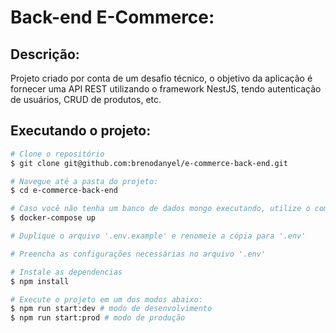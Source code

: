 # Back-end E-Commerce:

## Descrição:
Projeto criado por conta de um desafio técnico, o objetivo da aplicação é fornecer uma API REST utilizando o framework NestJS, tendo autenticação de usuários, CRUD de produtos, etc.

## Executando o projeto:
```bash
# Clone o repositório
$ git clone git@github.com:brenodanyel/e-commerce-back-end.git

# Navegue até a pasta do projeto:
$ cd e-commerce-back-end

# Caso você não tenha um banco de dados mongo executando, utilize o comando abaixo (necessário docker):
$ docker-compose up

# Duplique o arquivo '.env.example' e renomeie a cópia para '.env'

# Preencha as configurações necessárias no arquivo '.env'

# Instale as dependencias
$ npm install

# Execute o projeto em um dos modos abaixo:
$ npm run start:dev # modo de desenvolvimento
$ npm run start:prod # modo de produção
```
